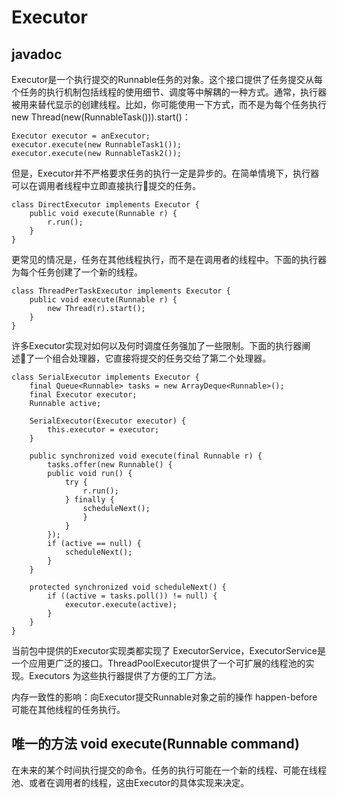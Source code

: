 # Executor

## javadoc
Executor是一个执行提交的Runnable任务的对象。这个接口提供了任务提交从每个任务的执行机制包括线程的使用细节、调度等中解耦的一种方式。通常，执行器被用来替代显示的创建线程。比如，你可能使用一下方式，而不是为每个任务执行new Thread(new(RunnableTask())).start()：

```
Executor executor = anExecutor;
executor.execute(new RunnableTask1());
executor.execute(new RunnableTask2());
```

但是，Executor并不严格要求任务的执行一定是异步的。在简单情境下，执行器可以在调用者线程中立即直接执行提交的任务。

```
class DirectExecutor implements Executor {
    public void execute(Runnable r) {
        r.run();
    }
}
```

更常见的情况是，任务在其他线程执行，而不是在调用者的线程中。下面的执行器为每个任务创建了一个新的线程。

```
class ThreadPerTaskExecutor implements Executor {
    public void execute(Runnable r) {
        new Thread(r).start();
    }
}
```

许多Executor实现对如何以及何时调度任务强加了一些限制。下面的执行器阐述了一个组合处理器，它直接将提交的任务交给了第二个处理器。

```
class SerialExecutor implements Executor {
    final Queue<Runnable> tasks = new ArrayDeque<Runnable>();
    final Executor executor;
    Runnable active;

    SerialExecutor(Executor executor) {
        this.executor = executor;
    }

    public synchronized void execute(final Runnable r) {
        tasks.offer(new Runnable() {
        public void run() {
            try {
                r.run();
            } finally {
                scheduleNext();
                }
            }
        });
        if (active == null) {
            scheduleNext();
        }
    }

    protected synchronized void scheduleNext() {
        if ((active = tasks.poll()) != null) {
            executor.execute(active);
        }
    }
}
```

当前包中提供的Executor实现类都实现了 ExecutorService，ExecutorService是一个应用更广泛的接口。ThreadPoolExecutor提供了一个可扩展的线程池的实现。Executors 为这些执行器提供了方便的工厂方法。

内存一致性的影响：向Executor提交Runnable对象之前的操作  happen-before 可能在其他线程的任务执行。

## 唯一的方法 void execute(Runnable command)

在未来的某个时间执行提交的命令。任务的执行可能在一个新的线程、可能在线程池、或者在调用者的线程，这由Executor的具体实现来决定。
